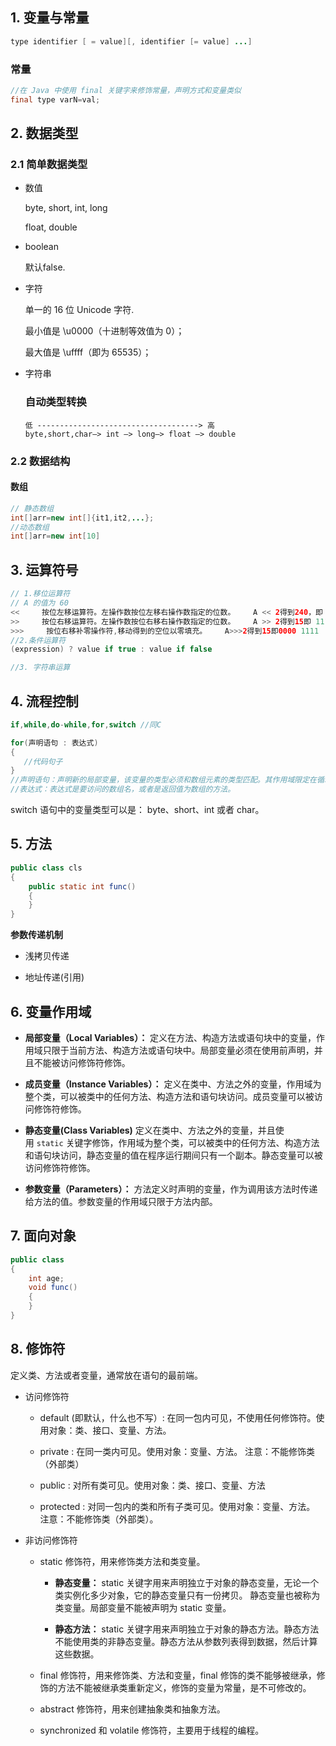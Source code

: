 ## 1. 变量与常量

```java
type identifier [ = value][, identifier [= value] ...] 
```

### 常量

```java
//在 Java 中使用 final 关键字来修饰常量，声明方式和变量类似
final type varN=val;
```

## 2. 数据类型

### 2.1 简单数据类型

- 数值
  
  byte, short, int, long
  
  float, double

- boolean
  
  默认false.

- 字符
  
  单一的 16 位 Unicode 字符.
  
  最小值是 \u0000（十进制等效值为 0）；
  
  最大值是 \uffff（即为 65535）；

- 字符串
  
  ### 自动类型转换
  
  ```shell
  低 ------------------------------------> 高
  byte,short,char—> int —> long—> float —> double
  ```

### 2.2 数据结构

#### 数组

```java
// 静态数组
int[]arr=new int[]{it1,it2,...};
//动态数组
int[]arr=new int[10]
```

## 3. 运算符号

```java
// 1.移位运算符
// A 的值为 60
<<     按位左移运算符。左操作数按位左移右操作数指定的位数。    A << 2得到240，即 1111 0000
>>     按位右移运算符。左操作数按位右移右操作数指定的位数。    A >> 2得到15即 1111
>>>     按位右移补零操作符,移动得到的空位以零填充。    A>>>2得到15即0000 1111
//2.条件运算符
(expression) ? value if true : value if false

//3. 字符串运算
```

## 4. 流程控制

```java
if,while,do-while,for,switch //同C

for(声明语句 : 表达式)
{
   //代码句子
}
//声明语句：声明新的局部变量，该变量的类型必须和数组元素的类型匹配。其作用域限定在循环语句块，其值与此时数组元素的值相等。
//表达式：表达式是要访问的数组名，或者是返回值为数组的方法。
```

switch 语句中的变量类型可以是： byte、short、int 或者 char。

## 5. 方法

```java
public class cls
{
    public static int func()
    {
    }
}
```

**参数传递机制**

- 浅拷贝传递

- 地址传递(引用)

## 6. 变量作用域

- **局部变量（Local Variables）：** 定义在方法、构造方法或语句块中的变量，作用域只限于当前方法、构造方法或语句块中。局部变量必须在使用前声明，并且不能被访问修饰符修饰。

- **成员变量（Instance Variables）：** 定义在类中、方法之外的变量，作用域为整个类，可以被类中的任何方法、构造方法和语句块访问。成员变量可以被访问修饰符修饰。

- **静态变量(Class Variables)** 定义在类中、方法之外的变量，并且使用 `static` 关键字修饰，作用域为整个类，可以被类中的任何方法、构造方法和语句块访问，静态变量的值在程序运行期间只有一个副本。静态变量可以被访问修饰符修饰。

- **参数变量（Parameters）：** 方法定义时声明的变量，作为调用该方法时传递给方法的值。参数变量的作用域只限于方法内部。

## 7. 面向对象

```java
public class
{
    int age;
    void func()
    {
    }
}
```

## 8. 修饰符

定义类、方法或者变量，通常放在语句的最前端。

- 访问修饰符
  
  - default (即默认，什么也不写）: 在同一包内可见，不使用任何修饰符。使用对象：类、接口、变量、方法。
  
  - private : 在同一类内可见。使用对象：变量、方法。 注意：不能修饰类（外部类）
  
  - public : 对所有类可见。使用对象：类、接口、变量、方法
  
  - protected : 对同一包内的类和所有子类可见。使用对象：变量、方法。 注意：不能修饰类（外部类）。

- 非访问修饰符
  
  - static 修饰符，用来修饰类方法和类变量。
    
    - **静态变量：** static 关键字用来声明独立于对象的静态变量，无论一个类实例化多少对象，它的静态变量只有一份拷贝。 静态变量也被称为类变量。局部变量不能被声明为 static 变量。
    
    - **静态方法：** static 关键字用来声明独立于对象的静态方法。静态方法不能使用类的非静态变量。静态方法从参数列表得到数据，然后计算这些数据。
  
  - final 修饰符，用来修饰类、方法和变量，final 修饰的类不能够被继承，修饰的方法不能被继承类重新定义，修饰的变量为常量，是不可修改的。
  
  - abstract 修饰符，用来创建抽象类和抽象方法。
  
  - synchronized 和 volatile 修饰符，主要用于线程的编程。
